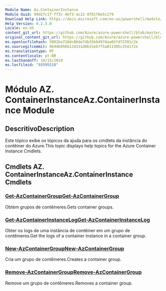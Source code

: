 ```yaml
---
Module Name: Az.ContainerInstance
Module Guid: 99d2fc1f-ff3c-4bf3-ac22-8f81f0e5c279
Download Help Link: https://docs.microsoft.com/en-us/powershell/module/az.containerinstance
Help Version: 0.2.5.0
Locale: en-US
content_git_url: https://github.com/Azure/azure-powershell/blob/master/src/ContainerInstance/ContainerInstance/help/Az.ContainerInstance.md
original_content_git_url: https://github.com/Azure/azure-powershell/blob/master/src/ContainerInstance/ContainerInstance/help/Az.ContainerInstance.md
ms.openlocfilehash: 5002ba710dc08de7db35b04974aa03fd72391c2e
ms.sourcegitcommit: 0b94b9566124331d0b15eb7f5a811305c254172e
ms.translationtype: MT
ms.contentlocale: pt-BR
ms.lasthandoff: 10/15/2019
ms.locfileid: "93595510"
---
```

# <span data-ttu-id="9f157-101">Módulo AZ. ContainerInstance</span><span class="sxs-lookup"><span data-stu-id="9f157-101">Az.ContainerInstance Module</span></span>
## <span data-ttu-id="9f157-102">Descritivo</span><span class="sxs-lookup"><span data-stu-id="9f157-102">Description</span></span>
<span data-ttu-id="9f157-103">Este tópico exibe os tópicos da ajuda para os cmdlets da instância do contêiner do Azure.</span><span class="sxs-lookup"><span data-stu-id="9f157-103">This topic displays help topics for the Azure Container Instance Cmdlets.</span></span>

## <span data-ttu-id="9f157-104">Cmdlets AZ. ContainerInstance</span><span class="sxs-lookup"><span data-stu-id="9f157-104">Az.ContainerInstance Cmdlets</span></span>
### [<span data-ttu-id="9f157-105">Get-AzContainerGroup</span><span class="sxs-lookup"><span data-stu-id="9f157-105">Get-AzContainerGroup</span></span>](Get-AzContainerGroup.md)
<span data-ttu-id="9f157-106">Obtém grupos de contêineres.</span><span class="sxs-lookup"><span data-stu-id="9f157-106">Gets container groups.</span></span>

### [<span data-ttu-id="9f157-107">Get-AzContainerInstanceLog</span><span class="sxs-lookup"><span data-stu-id="9f157-107">Get-AzContainerInstanceLog</span></span>](Get-AzContainerInstanceLog.md)
<span data-ttu-id="9f157-108">Obter os logs de uma instância de contêiner em um grupo de contêineres.</span><span class="sxs-lookup"><span data-stu-id="9f157-108">Get the logs of a container instance in a container group.</span></span>

### [<span data-ttu-id="9f157-109">New-AzContainerGroup</span><span class="sxs-lookup"><span data-stu-id="9f157-109">New-AzContainerGroup</span></span>](New-AzContainerGroup.md)
<span data-ttu-id="9f157-110">Cria um grupo de contêineres.</span><span class="sxs-lookup"><span data-stu-id="9f157-110">Creates a container group.</span></span>

### [<span data-ttu-id="9f157-111">Remove-AzContainerGroup</span><span class="sxs-lookup"><span data-stu-id="9f157-111">Remove-AzContainerGroup</span></span>](Remove-AzContainerGroup.md)
<span data-ttu-id="9f157-112">Remove um grupo de contêineres.</span><span class="sxs-lookup"><span data-stu-id="9f157-112">Removes a container group.</span></span>

